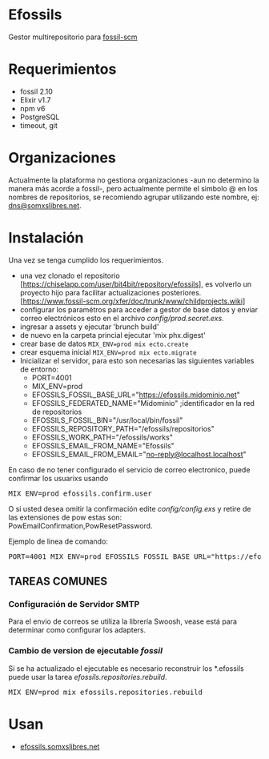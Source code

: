 # Efossils

Gestor multirepositorio para [fossil-scm](https://www.fossil-scm.org)

# Requerimientos

  *  fossil 2.10
  *  Elixir v1.7
  *  npm v6
  *  PostgreSQL
  *  timeout, git

# Organizaciones

Actualmente la plataforma no gestiona organizaciones -aun no determino la manera más acorde a fossil-, pero actualmente permite el simbolo @ en los nombres de repositorios, se recomiendo agrupar utilizando este nombre, ej: dns@somxslibres.net.

# Instalación

Una vez se tenga cumplido los requerimientos.

  -  una vez clonado el repositorio [https://chiselapp.com/user/bit4bit/repository/efossils], es volverlo un proyecto hijo para facilitar actualizaciones posteriores. [https://www.fossil-scm.org/xfer/doc/trunk/www/childprojects.wiki]
  -  configurar los paramétros para acceder a gestor de base datos y enviar correo electrónicos esto en el archivo *config/prod.secret.exs*.
  -  ingresar a assets y ejecutar 'brunch build'
  -  de nuevo en la carpeta princial ejecutar 'mix phx.digest'
  -  crear base de datos `MIX_ENV=prod mix ecto.create`
  -  crear esquema inicial `MIX_ENV=prod mix ecto.migrate`
  -  Inicializar el servidor, para esto son necesarias las siguientes variables de entorno:
      *  PORT=4001
      *  MIX_ENV=prod
      *  EFOSSILS\_FOSSIL\_BASE_URL="https://efossils.midominio.net"
      *  EFOSSILS\_FEDERATED\_NAME="Midominio" ;identificador en la red de repositorios
      *  EFOSSILS\_FOSSIL_BIN="/usr/local/bin/fossil"
      *  EFOSSILS\_REPOSITORY\_PATH="/efossils/repositorios"
      *  EFOSSILS\_WORK\_PATH="/efossils/works"
      *  EFOSSILS\_EMAIL\_FROM\_NAME="Efossils"
      *  EFOSSILS\_EMAIL\_FROM\_EMAIL="no-reply@localhost.localhost"

En caso de no tener configurado el servicio de correo electronico, puede confirmar los usuarixs usando
<pre>
MIX_ENV=prod efossils.confirm.user <email>
</pre>
O si usted desea omitir la confirmación edite *config/config.exs* y retire de las extensiones de pow estas son: PowEmailConfirmation,PowResetPassword.

Ejemplo de linea de comando:

<pre>
PORT=4001 MIX_ENV=prod EFOSSILS_FOSSIL_BASE_URL="https://efossils.somxslibres.net" EFOSSILS_FEDERATED_NAME="SomxsLibres" EFOSSILS_FOSSIL_BIN="/usr/local/bin/fossil" EFOSSILS_REPOSITORY_PATH="/efossils/efossils/priv/data/repositories" EFOSSILS_WORK_PATH="/efossils/efossils/priv/data/works" EFOSSILS_EMAIL_FROM_NAME="Efossils" EFOSSILS_EMAIL_FROM_EMAIL="no-reply@localhost.localhost" mix do compile, phx.server
</pre>

## TAREAS COMUNES

### Configuración de Servidor SMTP

Para el envio de correos se utiliza la librería Swoosh, vease está para determinar como configurar los adapters.

### Cambio de version de ejecutable *fossil*

Si se ha actualizado el ejecutable es necesario reconstruir los *.efossils puede usar la tarea *efossils.repositories.rebuild*.
<pre>
MIX_ENV=prod mix efossils.repositories.rebuild
</pre>

# Usan

  *  [efossils.somxslibres.net](https://efossils.somxslibres.net)
